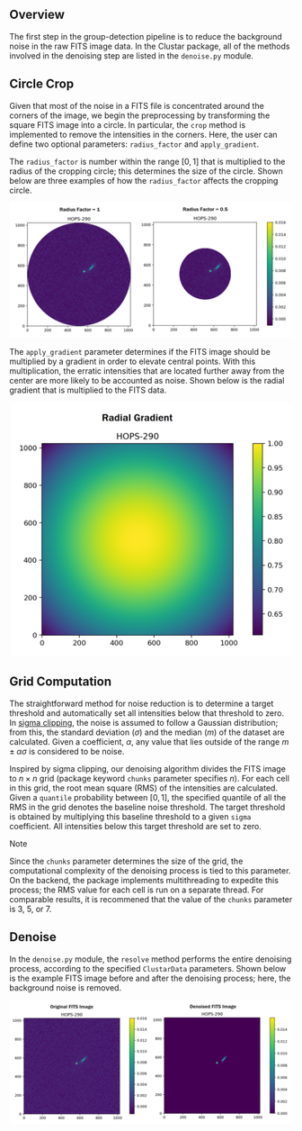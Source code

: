 ## Overview

The first step in the group-detection pipeline is to reduce the background noise in the raw FITS image data. In the Clustar package, all of the methods involved in the denoising step are listed in the `denoise.py` module. 

## Circle Crop

Given that most of the noise in a FITS file is concentrated around the corners of the image, we begin the preprocessing by transforming the square FITS image into a circle. In particular, the `crop` method is implemented to remove the intensities in the corners. Here, the user can define two optional parameters: `radius_factor` and `apply_gradient`. 

The `radius_factor` is number within the range $[0, 1]$ that is multiplied to the radius of the cropping circle; this determines the size of the circle. Shown below are three examples of how the `radius_factor` affects the cropping circle.

<center>
    <img src="../image/radius_factor.png">
</center>

The `apply_gradient` parameter determines if the FITS image should be multiplied by a gradient in order to elevate central points. With this multiplication, the erratic intensities that are located further away from the center are more likely to be accounted as noise. Shown below is the radial gradient that is multiplied to the FITS data.

<center>
    <img src="../image/radial_gradient.png" width=500>
</center>

## Grid Computation

The straightforward method for noise reduction is to determine a target threshold and automatically set all intensities below that threshold to zero. In [sigma clipping](https://www.gnu.org/software/gnuastro/manual/html_node/Sigma-clipping.html), the noise is assumed to follow a Gaussian distribution; from this, the standard deviation $(\sigma)$ and the median $(m)$ of the dataset are calculated. Given a coefficient, $\alpha$, any value that lies outside of the range $m \pm \alpha \sigma$ is considered to be noise. 

Inspired by sigma clipping, our denoising algorithm divides the FITS image to $n \times n$ grid (package keyword `chunks` parameter specifies $n$). For each cell in this grid, the root mean square (RMS) of the intensities are calculated. Given a `quantile` probability between $[0, 1]$, the specified quantile of all the RMS in the grid denotes the baseline noise threshold. The target threshold is obtained by multiplying this baseline threshold to a given `sigma` coefficient. All intensities below this target threshold are set to zero.

> [!NOTE]
> Since the `chunks` parameter determines the size of the grid, the computational complexity of the denoising process is tied to this parameter. On the backend, the package implements multithreading to expedite this process; the RMS value for each cell is run on a separate thread. For comparable results, it is recommened that the value of the `chunks` parameter is $3$, $5$, or $7$.

## Denoise

In the `denoise.py` module, the `resolve` method performs the entire denoising process, according to the specified `ClustarData` parameters. Shown below is the example FITS image before and after the denoising process; here, the background noise is removed.

<center>
    <img src="../image/denoise.png">
</center>
